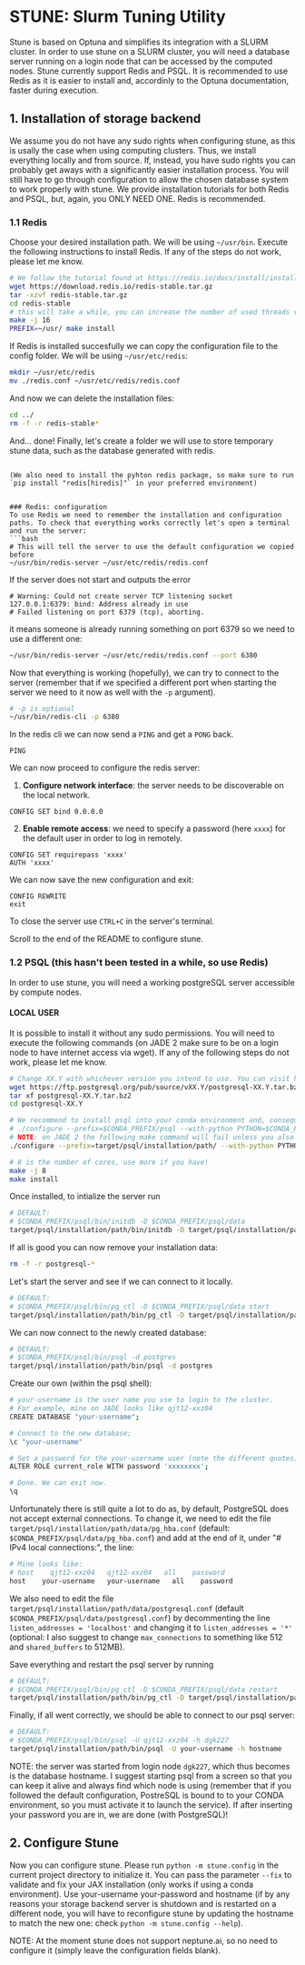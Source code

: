 # STUNE: Slurm Tuning Utility
Stune is based on Optuna and simplifies its integration with a SLURM cluster.
In order to use stune on a SLURM cluster, you will need a database server running on a login node that can be accessed by the computed nodes. Stune currently support Redis and PSQL. It is recommended to use Redis as it is easier to install and, accordinly to the Optuna documentation, faster during execution.

## 1. Installation of storage backend
We assume you do not have any sudo rights when configuring stune, as this is usally the case when using computing clusters. Thus, we install everything locally and from source. If, instead, you have sudo rights you can probably get aways with a significantly easier installation process. You will still have to go through configuration to allow the chosen database system to work properly with stune. We provide installation tutorials for both Redis and PSQL, but, again, you ONLY NEED ONE. Redis is recommended.

### 1.1 Redis
Choose your desired installation path. We will be using `~/usr/bin`. Execute the following instructions to install Redis. If any of the steps do not work, please let me know.

```bash
# We follow the tutorial found at https://redis.io/docs/install/install-redis/install-redis-from-source/
wget https://download.redis.io/redis-stable.tar.gz
tar -xzvf redis-stable.tar.gz
cd redis-stable
# this will take a while, you can increase the number of used threads via the flag -j
make -j 16
PREFIX=~/usr/ make install
```
If Redis is installed succesfully we can copy the configuration file to the config folder. We will be using `~/usr/etc/redis`:
```bash
mkdir ~/usr/etc/redis
mv ./redis.conf ~/usr/etc/redis/redis.conf
```
And now we can delete the installation files:
```bash
cd ../
rm -f -r redis-stable*
```
And... done!
Finally, let's create a folder we will use to store temporary stune data, such as the database generated with redis.
```

(We also need to install the pyhton redis package, so make sure to run `pip install "redis[hiredis]"` in your preferred environment)


### Redis: configuration
To use Redis we need to remember the installation and configuration paths. To check that everything works correctly let's open a terminal and run the server:
```bash
# This will tell the server to use the default configuration we copied before
~/usr/bin/redis-server ~/usr/etc/redis/redis.conf
```
If the server does not start and outputs the error
```
# Warning: Could not create server TCP listening socket 127.0.0.1:6379: bind: Address already in use
# Failed listening on port 6379 (tcp), aborting.
```
it means someone is already running something on port 6379 so we need to use a different one:
```bash
~/usr/bin/redis-server ~/usr/etc/redis/redis.conf --port 6380
```
Now that everything is working (hopefully), we can try to connect to the server (remember that if we specified a different port when starting the server we need to it now as well with the `-p` argument).
```bash
# -p is optional
~/usr/bin/redis-cli -p 6380
```
In the redis cli we can now send a `PING` and get a `PONG` back.
```
PING
```

We can now proceed to configure the redis server:
1. **Configure network interface**: the server needs to be discoverable on the local network.
```
CONFIG SET bind 0.0.0.0
```
2. **Enable remote access**: we need to specify a password (here `xxxx`) for the default user in order to log in remotely.
```
CONFIG SET requirepass 'xxxx'
AUTH 'xxxx'
```
We can now save the new configuration and exit:
```
CONFIG REWRITE
exit
```

To close the server use `CTRL+C` in the server's terminal.

Scroll to the end of the README to configure stune.


### 1.2 PSQL (this hasn't been tested in a while, so use Redis)
In order to use stune, you will need a working postgreSQL server accessible by compute nodes.

#### LOCAL USER
It is possible to install it without any sudo permissions.
You will need to execute the following commands (on JADE 2 make sure to be on a login node to have internet access via wget). If any of the following steps do not work, please let me know.

```bash
# Change XX.Y with whichever version you intend to use. You can visit https://ftp.postgresql.org/pub/source/ to find the most recent one (currently 16.0).
wget https://ftp.postgresql.org/pub/source/vXX.Y/postgresql-XX.Y.tar.bz2
tar xf postgresql-XX.Y.tar.bz2
cd postgresql-XX.Y

# We recommend to install psql into your conda environment and, consequently, use `$CONDA_PREFIX/psql` for `prefix` and `$CONDA_PREFIX/bin/python` for `with-python PYTHON=`:
# ./configure --prefix=$CONDA_PREFIX/psql --with-python PYTHON=$CONDA_PREFIX/bin/python --without-readline --without-icu
# NOTE: on JADE 2 the following make command will fail unless you also set `--without-readline` and ` --without-icu` so it is specified by default. It could be that other systems have, instead, the required libraries to avoid those exclusions.
./configure --prefix=target/psql/installation/path/ --with-python PYTHON=path/to/python/installation --without-readline --without-icu

# 8 is the number of cores, use more if you have!
make -j 8
make install
```
Once installed, to intialize the server run
```bash
# DEFAULT:
# $CONDA_PREFIX/psql/bin/initdb -D $CONDA_PREFIX/psql/data
target/psql/installation/path/bin/initdb -D target/psql/installation/path/data
```

If all is good you can now remove your installation data:
```bash
rm -f -r postgresql-*
```

Let's start the server and see if we can connect to it locally.

```bash
# DEFAULT:
# $CONDA_PREFIX/psql/bin/pg_ctl -D $CONDA_PREFIX/psql/data start
target/psql/installation/path/bin/pg_ctl -D target/psql/installation/path/data start

```

We can now connect to the newly created database:

```bash
# DEFAULT:
# $CONDA_PREFIX/psql/bin/psql -d postgres
target/psql/installation/path/bin/psql -d postgres
```

Create our own (within the psql shell):

```bash
# your-username is the user name you use to login to the cluster.
# For example, mine on JADE looks like qjt12-xxz04
CREATE DATABASE "your-username";

# Connect to the new database;
\c "your-username"

# Set a password for the your-username user (note the different quotes)
ALTER ROLE current_role WITH password 'xxxxxxxx';

# Done. We can exit now.
\q
```

Unfortunately there is still quite a lot to do as, by default, PostgreSQL does not accept external connections. To change it, we need to edit the file `target/psql/installation/path/data/pg_hba.conf` (default: `$CONDA_PREFIX/psql/data/pg_hba.conf`) and add at the end of it, under "# IPv4 local connections:", the line:
```bash
# Mine looks like:
# host    qjt12-xxz04   qjt12-xxz04   all    password
host    your-username   your-username   all    password
```

We also need to edit the file `target/psql/installation/path/data/postgresql.conf` (default `$CONDA_PREFIX/psql/data/postgresql.conf`) by decommenting the line `listen_addresses = 'localhost'` and changing it to `listen_addresses = '*'` (optional: I also suggest to change `max_connections` to something like 512 and `shared_buffers` to 512MB).

Save everything and restart the psql server by running
```bash
# DEFAULT:
# $CONDA_PREFIX/psql/bin/pg_ctl -D $CONDA_PREFIX/psql/data restart
target/psql/installation/path/bin/pg_ctl -D target/psql/installation/path/data restart
```

Finally, if all went correctly, we should be able to connect to our psql server:
```bash
# DEFAULT:
# $CONDA_PREFIX/psql/bin/psql -U qjt12-xxz04 -h dgk227
target/psql/installation/path/bin/psql -U your-username -h hostname
```
NOTE: the server was started from login node `dgk227`, which thus becomes is the database hostname. I suggest starting psql from a screen so that you can keep it alive and always find which node is using (remember that if you followed the default configuration, PostreSQL is bound to to your CONDA environment, so you must activate it to launch the service).
If after inserting your password you are in, we are done (with PostgreSQL)!

## 2. Configure Stune
Now you can configure stune. Please run `python -m stune.config` in the current project directory to initialize it. You can pass the parameter `--fix` to validate and fix your JAX installation (only works if using a conda environment). Use your-username your-password and hostname (if by any reasons your storage backend server is shutdown and is restarted on a different node, you will have to reconfigure stune by updating the hostname to match the new one: check `python -m stune.config --help`).

NOTE: At the moment stune does not support neptune.ai, so no need to configure it (simply leave the configuration fields blank).
